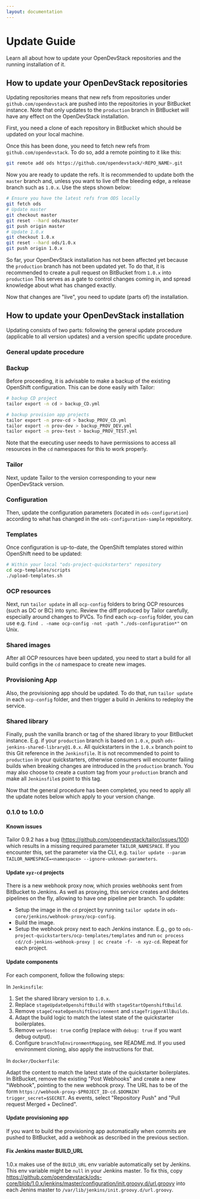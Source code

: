 ```yaml
---
layout: documentation
---
```


# Update Guide

Learn all about how to update your OpenDevStack repositories and the running
installation of it.

## How to update your OpenDevStack repositories

Updating repositories means that new refs from repositories under
`github.com/opendevstack` are pushed into the repositories in your BitBucket
instance. Note that only updates to the `production` branch in BitBucket will
have any effect on the OpenDevStack installation.

First, you need a clone of each repository in BitBucket which should be updated
on your local machine.

Once this has been done, you need to fetch new refs from
`github.com/opendevstack`. To do so, add a remote pointing to it like this:

```sh
git remote add ods https://github.com/opendevstack/<REPO_NAME>.git
```

Now you are ready to update the refs. It is recommended to update both the
`master` branch and, unless you want to live off the bleeding edge, a release
branch such as `1.0.x`. Use the steps shown below:

```sh
# Ensure you have the latest refs from ODS locally
git fetch ods
# Update master
git checkout master
git reset --hard ods/master
git push origin master
# Update 1.0.x
git checkout 1.0.x
git reset --hard ods/1.0.x
git push origin 1.0.x
```

So far, your OpenDevStack installation has not been affected yet because the
`production` branch has not been updated yet. To do that, it is recommended to
create a pull request on BitBucket from `1.0.x` into `production` This serves
as a gate to control changes coming in, and spread knowledge about what has
changed exactly.

Now that changes are "live", you need to update (parts of) the installation.


## How to update your OpenDevStack installation

Updating consists of two parts: following the general update procedure
(applicable to all version updates) and a version specific update procedure.


### General update procedure

### Backup

Before proceeding, it is advisable to make a backup of the existing OpenShift
configuration. This can be done easily with Tailor:

```sh
# backup CD project
tailor export -n cd > backup_CD.yml

# backup provision app projects
tailor export -n prov-cd > backup_PROV_CD.yml
tailor export -n prov-dev > backup_PROV_DEV.yml
tailor export -n prov-test > backup_PROV_TEST.yml
```

Note that the executing user needs to have permissions to access all resources
in the `cd` namespaces for this to work properly.

### Tailor

Next, update Tailor to the version corresponding to your new OpenDevStack
version.

### Configuration

Then, update the configuration parameters (located in `ods-configuration`)
according to what has changed in the `ods-configuration-sample` repository.

### Templates

Once configuration is up-to-date, the OpenShift templates stored within
OpenShift need to be updated:

```sh
# Within your local "ods-project-quickstarters" repository
cd ocp-templates/scripts
./upload-templates.sh
```

### OCP resources

Next, run `tailor update` in all `ocp-config` folders to bring OCP resources (such
as DC or BC) into sync. Review the diff produced by Tailor carefully, especially around
changes to PVCs. To find each `ocp-config` folder, you can use e.g.
`find . -name ocp-config -not -path "./ods-configuration*"` on Unix.

### Shared images

After all OCP resources have been updated, you need to start a build for all build configs
in the `cd` namespace to create new images.

### Provisioning App

Also, the provisioning app should be updated. To do that, run `tailor update`
in each `ocp-config` folder, and then trigger a build in Jenkins to redeploy the
service.

### Shared library

Finally, push the vanilla branch or tag of the shared library to your
BitBucket instance. E.g. if your `production` branch is based on `1.0.x`, push
`ods-jenkins-shared-library@1.0.x`. All quickstarters in the `1.0.x` branch point to this Git
reference in the `Jenkinsfile`. It is not recommended to point to `production` in your quickstarters,
otherwise consumers will encounter failing builds when breaking changes are introduced in the
`production` branch. You may also choose to create a custom tag from your `production` branch and
make all `Jenkinsfile`s point to this tag.

Now that the general procedure has been completed, you need to apply all the
update notes below which apply to your version change.

### 0.1.0 to 1.0.0

#### Known issues

Tailor 0.9.2 has a bug (https://github.com/opendevstack/tailor/issues/100) which results in a missing
required parameter `TAILOR_NAMESPACE`. If you encounter this, set the parameter via the CLI, e.g.
`tailor update --param TAILOR_NAMESPACE=<namespace> --ignore-unknown-parameters`.

#### Update `xyz-cd` projects

There is a new webhook proxy now, which proxies webhooks sent from BitBucket to
Jenkins. As well as proxying, this service creates and deletes pipelines on the
fly, allowing to have one pipeline per branch. To update:
* Setup the image in the `cd` project by running `tailor update` in
  `ods-core/jenkins/webhook-proxy/ocp-config`.
* Build the image.
* Setup the  webhook proxy next to each Jenkins instance. E.g., go to
  `ods-project-quickstarters/ocp-templates/templates` and run
  `oc process cd//cd-jenkins-webhook-proxy | oc create -f- -n xyz-cd`. Repeat for
  each project.


#### Update components

For each component, follow the following steps:

In `Jenkinsfile`:
1. Set the shared library version to `1.0.x`.
2. Replace `stageUpdateOpenshiftBuild` with `stageStartOpenshiftBuild`.
3. Remove `stageCreateOpenshiftEnvironment` and `stageTriggerAllBuilds`.
4. Adapt the build logic to match the latest state of the quickstarter
   boilerplates.
5. Remove `verbose: true` config (replace with `debug: true` if you want debug
   output).
6. Configure `branchToEnvironmentMapping`, see README.md. If you used
   environment cloning, also apply the instructions for that.

In `docker/Dockerfile`:

Adapt the content to match the latest state of the quickstarter boilerplates.
In BitBucket, remove the existing "Post Webhooks" and create a new "Webhook",
pointing to the new webhook proxy. The URL has to be of the form
`https://webhook-proxy-$PROJECT_ID-cd.$DOMAIN?trigger_secret=$SECRET`. As
events, select "Repository Push" and "Pull request Merged + Declined".


#### Update provisioning app

If you want to build the provisioning app automatically when commits are pushed
to BitBucket, add a webhook as described in the previous section.

#### Fix Jenkins master BUILD_URL

1.0.x makes use of the `BUILD_URL` env variable automatically set by Jenkins. This
env variable might be `null` in your Jenkins master. To fix this, copy
https://github.com/opendevstack/ods-core/blob/1.0.x/jenkins/master/configuration/init.groovy.d/url.groovy into each Jenins master to `/var/lib/jenkins/init.groovy.d/url.groovy`.
